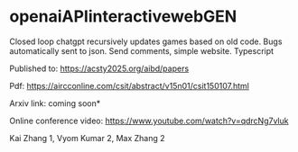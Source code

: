 # openaiAPIinteractivewebGEN
Closed loop chatgpt recursively updates games based on old code. Bugs automatically sent to json. Send comments, simple website. Typescript

Published to: https://acsty2025.org/aibd/papers

Pdf: https://aircconline.com/csit/abstract/v15n01/csit150107.html

Arxiv link: coming soon*

Online conference video: https://www.youtube.com/watch?v=qdrcNg7vluk

Kai Zhang 1, Vyom Kumar 2, Max Zhang 2
